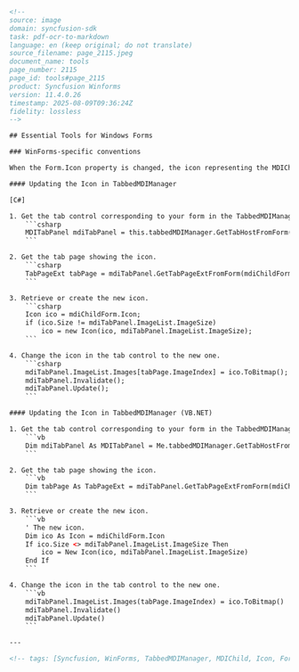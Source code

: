 ```html
<!-- 
source: image
domain: syncfusion-sdk
task: pdf-ocr-to-markdown
language: en (keep original; do not translate)
source_filename: page_2115.jpeg
document_name: tools
page_number: 2115
page_id: tools#page_2115
product: Syncfusion Winforms
version: 11.4.0.26
timestamp: 2025-08-09T09:36:24Z
fidelity: lossless
-->

## Essential Tools for Windows Forms

### WinForms-specific conventions

When the Form.Icon property is changed, the icon representing the MDIChild in the TabbedMDIManager does not automatically update. Manually update the icon in the TabbedMDIManager as follows:

#### Updating the Icon in TabbedMDIManager

[C#]

1. Get the tab control corresponding to your form in the TabbedMDIManager.
    ```csharp
    MDITabPanel mdiTabPanel = this.tabbedMDIManager.GetTabHostFromForm(mdiChildForm).MDITabPanel;
    ```

2. Get the tab page showing the icon.
    ```csharp
    TabPageExt tabPage = mdiTabPanel.GetTabPageExtFromForm(mdiChildForm);
    ```

3. Retrieve or create the new icon.
    ```csharp
    Icon ico = mdiChildForm.Icon;
    if (ico.Size != mdiTabPanel.ImageList.ImageSize)
        ico = new Icon(ico, mdiTabPanel.ImageList.ImageSize);
    ```

4. Change the icon in the tab control to the new one.
    ```csharp
    mdiTabPanel.ImageList.Images[tabPage.ImageIndex] = ico.ToBitmap();
    mdiTabPanel.Invalidate();
    mdiTabPanel.Update();
    ```

#### Updating the Icon in TabbedMDIManager (VB.NET)

1. Get the tab control corresponding to your form in the TabbedMDIManager.
    ```vb
    Dim mdiTabPanel As MDITabPanel = Me.tabbedMDIManager.GetTabHostFromForm(mdiChildForm).MDITabPanel
    ```

2. Get the tab page showing the icon.
    ```vb
    Dim tabPage As TabPageExt = mdiTabPanel.GetTabPageExtFromForm(mdiChildForm)
    ```

3. Retrieve or create the new icon.
    ```vb
    ' The new icon.
    Dim ico As Icon = mdiChildForm.Icon
    If ico.Size <> mdiTabPanel.ImageList.ImageSize Then
        ico = New Icon(ico, mdiTabPanel.ImageList.ImageSize)
    End If
    ```

4. Change the icon in the tab control to the new one.
    ```vb
    mdiTabPanel.ImageList.Images(tabPage.ImageIndex) = ico.ToBitmap()
    mdiTabPanel.Invalidate()
    mdiTabPanel.Update()
    ```

---

<!-- tags: [Syncfusion, WinForms, TabbedMDIManager, MDIChild, Icon, Form.Icon] keywords: [TabbedMDIManager, MDIChild, Icon, Form.Icon, TabControl, Update, Invalidate, ImageList] -->
```